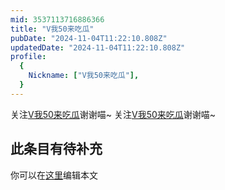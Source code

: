 ```yaml
---
mid: 3537113716886366
title: "V我50来吃瓜"
pubDate: "2024-11-04T11:22:10.808Z"
updatedDate: "2024-11-04T11:22:10.808Z"
profile:
  {
    Nickname: ["V我50来吃瓜"],
  }
---
```


关注[V我50来吃瓜](https://space.bilibili.com/3537113716886366)谢谢喵~ 关注[V我50来吃瓜](https://space.bilibili.com/3537113716886366)谢谢喵~

## 此条目有待补充
你可以在[这里](https://github.com/Yuhanawa/VTuber.ICU/edit/master/src/content/v/V我50来吃瓜/index.md)编辑本文

